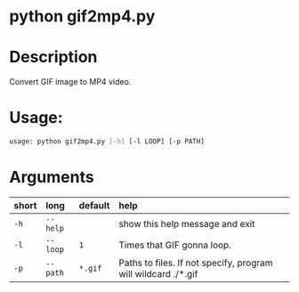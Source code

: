 python gif2mp4.py
=================

# Description


Convert GIF image to MP4 video.
# Usage:


```bash
usage: python gif2mp4.py [-h] [-l LOOP] [-p PATH]

```
# Arguments

|short|long|default|help|
| :--- | :--- | :--- | :--- |
|`-h`|`--help`||show this help message and exit|
|`-l`|`--loop`|`1`|Times that GIF gonna loop.|
|`-p`|`--path`|`*.gif`|Paths to files. If not specify, program will wildcard ./*.gif|
